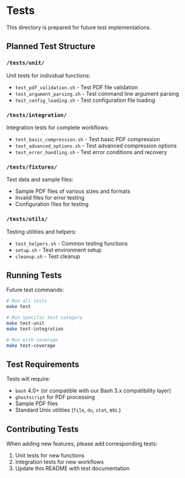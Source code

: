 # Tests

This directory is prepared for future test implementations.

## Planned Test Structure

### `/tests/unit/`
Unit tests for individual functions:
- `test_pdf_validation.sh` - Test PDF file validation
- `test_argument_parsing.sh` - Test command line argument parsing
- `test_config_loading.sh` - Test configuration file loading

### `/tests/integration/`
Integration tests for complete workflows:
- `test_basic_compression.sh` - Test basic PDF compression
- `test_advanced_options.sh` - Test advanced compression options
- `test_error_handling.sh` - Test error conditions and recovery

### `/tests/fixtures/`
Test data and sample files:
- Sample PDF files of various sizes and formats
- Invalid files for error testing
- Configuration files for testing

### `/tests/utils/`
Testing utilities and helpers:
- `test_helpers.sh` - Common testing functions
- `setup.sh` - Test environment setup
- `cleanup.sh` - Test cleanup

## Running Tests

Future test commands:
```bash
# Run all tests
make test

# Run specific test category
make test-unit
make test-integration

# Run with coverage
make test-coverage
```

## Test Requirements

Tests will require:
- `bash` 4.0+ (or compatible with our Bash 3.x compatibility layer)
- `ghostscript` for PDF processing
- Sample PDF files
- Standard Unix utilities (`file`, `du`, `stat`, etc.)

## Contributing Tests

When adding new features, please add corresponding tests:
1. Unit tests for new functions
2. Integration tests for new workflows
3. Update this README with test documentation